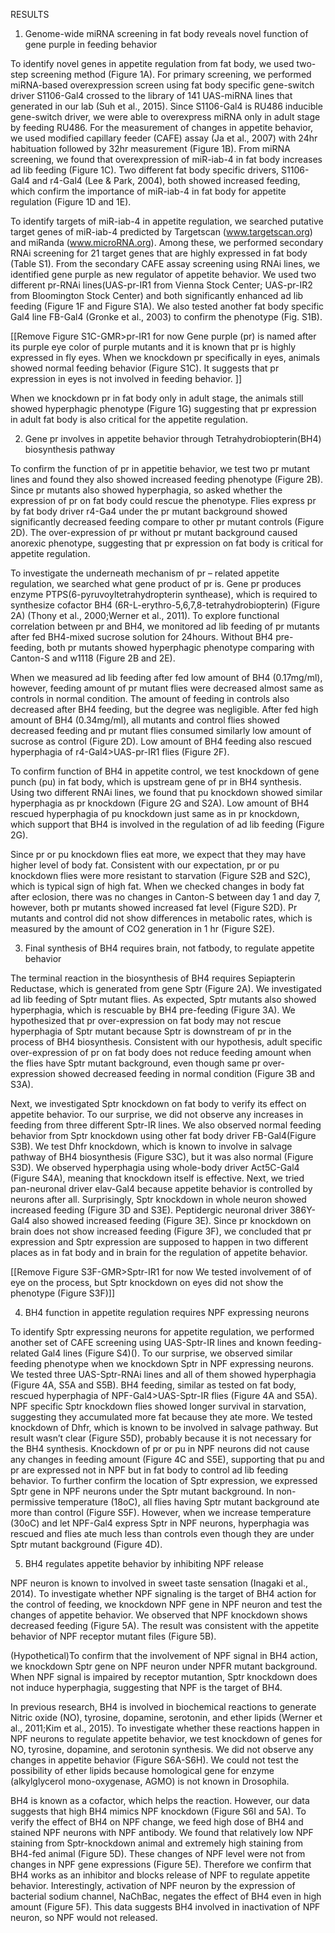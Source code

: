 

RESULTS

1. Genome-wide miRNA screening in fat body reveals novel function of gene purple in feeding behavior

To identify novel genes in appetite regulation from fat body, we used two-step screening method (Figure 1A). For primary screening, we performed miRNA-based overexpression screen using fat body specific gene-switch driver S1106-Gal4 crossed to the library of 141 UAS-miRNA lines that generated in our lab (Suh et al., 2015). Since S1106-Gal4 is RU486 inducible gene-switch driver, we were able to overexpress miRNA only in adult stage by feeding RU486. For the measurement of changes in appetite behavior, we used modified capillary feeder (CAFE) assay (Ja et al., 2007) with 24hr habituation followed by 32hr measurement (Figure 1B). From miRNA screening, we found that overexpression of miR-iab-4 in fat body increases ad lib feeding (Figure 1C). Two different fat body specific drivers, S1106-Gal4 and r4-Gal4 (Lee & Park, 2004), both showed increased feeding, which confirm the importance of miR-iab-4 in fat body for appetite regulation (Figure 1D and 1E).

To identify targets of miR-iab-4 in appetite regulation, we searched putative target genes of miR-iab-4 predicted by Targetscan (www.targetscan.org) and miRanda (www.microRNA.org). Among these, we performed secondary RNAi screening for 21 target genes that are highly expressed in fat body (Table S1). From the secondary CAFE assay screening using RNAi lines, we identified gene purple as new regulator of appetite behavior. We used two different pr-RNAi lines(UAS-pr-IR1 from Vienna Stock Center; UAS-pr-IR2 from Bloomington Stock Center) and both significantly enhanced ad lib feeding (Figure 1F and Figure S1A). We also tested another fat body specific Gal4 line FB-Gal4 (Gronke et al., 2003) to confirm the phenotype (Fig. S1B). 

[[Remove Figure S1C-GMR>pr-IR1 for now
Gene purple (pr) is named after its purple eye color of purple mutants and it is known that pr is highly expressed in fly eyes. When we knockdown pr specifically in eyes, animals showed normal feeding behavior (Figure S1C). It suggests that pr expression in eyes is not involved in feeding behavior. ]]

When we knockdown pr in fat body only in adult stage, the animals still showed hyperphagic phenotype (Figure 1G) suggesting that pr expression in adult fat body is also critical for the appetite regulation.


2. Gene pr involves in appetite behavior through Tetrahydrobiopterin(BH4) biosynthesis pathway

To confirm the function of pr in appetitie behavior, we test two pr mutant lines and found they also showed increased feeding phenotype (Figure 2B). Since pr mutants also showed hyperphagia, so asked whether the expression of pr on fat body could rescue the phenotype. Flies express pr by fat body driver r4-Ga4 under the pr mutant background showed significantly decreased feeding compare to other pr mutant controls (Figure 2D). The over-expression of pr without pr mutant background caused anorexic phenotype, suggesting that pr expression on fat body is critical for appetite regulation. 

To investigate the underneath mechanism of pr – related appetite regulation, we searched what gene product of pr is. Gene pr produces enzyme PTPS(6-pyruvoyltetrahydropterin synthease), which is required to synthesize cofactor BH4 (6R-L-erythro-5,6,7,8-tetrahydrobiopterin) (Figure 2A) (Thony et al., 2000;Werner et al., 2011). To explore functional correlation between pr and BH4, we monitored ad lib feeding of pr mutants after fed BH4-mixed sucrose solution for 24hours. Without BH4 pre-feeding, both pr mutants showed hyperphagic phenotype comparing with Canton-S and w1118 (Figure 2B and 2E).

 When we measured ad lib feeding after fed low amount of BH4 (0.17mg/ml), however, feeding amount of pr mutant flies were decreased almost same as controls in normal condition. The amount of feeding in controls also decreased after BH4 feeding, but the degree was negligible. After fed high amount of BH4 (0.34mg/ml), all mutants and control flies showed decreased feeding and pr mutant flies consumed similarly low amount of sucrose as control (Figure 2D). Low amount of BH4 feeding also rescued hyperphagia of r4-Gal4>UAS-pr-IR1 flies (Figure 2F). 

To confirm function of BH4 in appetite control, we test knockdown of gene punch (pu) in fat body, which is upstream gene of pr in BH4 synthesis. Using two different RNAi lines, we found that pu knockdown showed similar hyperphagia as pr knockdown (Figure 2G and S2A). Low amount of BH4 rescued hyperphagia of pu knockdown just same as in pr knockdown, which support that BH4 is involved in the regulation of ad lib feeding (Figure 2G). 

Since pr or pu knockdown flies eat more, we expect that they may have higher level of body fat. Consistent with our expectation, pr or pu knockdown flies were more resistant to starvation (Figure S2B and S2C), which is typical sign of high fat. When we checked changes in body fat after eclosion, there was no changes in Canton-S between day 1 and day 7, however, both pr mutants showed increased fat level (Figure S2D). Pr mutants and control did not show differences in metabolic rates, which is measured by the amount of CO2 generation in 1 hr (Figure S2E).



3. Final synthesis of BH4 requires brain, not fatbody, to regulate appetite behavior

The terminal reaction in the biosynthesis of BH4 requires Sepiapterin Reductase, which is generated from gene Sptr (Figure 2A). We investigated ad lib feeding of Sptr mutant flies. As expected, Sptr mutants also showed hyperphagia, which is rescuable by BH4 pre-feeding (Figure 3A). We hypothesized that pr over-expression on fat body may not rescue hyperphagia of Sptr mutant because Sptr is downstream of pr in the process of BH4 biosynthesis. Consistent with our hypothesis, adult specific over-expression of pr on fat body does not reduce feeding amount when the flies have Sptr mutant background, even though same pr over-expression showed decreased feeding in normal condition (Figure 3B and S3A). 

Next, we investigated Sptr knockdown on fat body to verify its effect on appetite behavior. To our surprise, we did not observe any increases in feeding from three different Sptr-IR lines. We also observed normal feeding behavior from Sptr knockdown using other fat body driver FB-Gal4(Figure S3B). We test Dhfr knockdown, which is known to involve in salvage pathway of BH4 biosynthesis (Figure S3C), but it was also normal (Figure S3D). We observed hyperphagia using whole-body driver Act5C-Gal4 (Figure S4A), meaning that knockdown itself is effective. Next, we tried pan-neuronal driver elav-Gal4 because appetite behavior is controlled by neurons after all. Surprisingly, Sptr knockdown in whole neuron showed increased feeding (Figure 3D and S3E). Peptidergic neuronal driver 386Y-Gal4 also showed increased feeding (Figure 3E). Since pr knockdown on brain does not show increased feeding (Figure 3F), we concluded that pr expression and Sptr expression are supposed to happen in two different places as in fat body and in brain for the regulation of appetite behavior. 

[[Remove Figure S3F-GMR>Sptr-IR1 for now
We tested involvement of of eye on the process, but Sptr knockdown on eyes did not show the phenotype (Figure S3F)]]


4. BH4 function in appetite regulation requires NPF expressing neurons 



To identify Sptr expressing neurons for appetite regulation, we performed another set of CAFE screening using UAS-Sptr-IR lines and known feeding-related Gal4 lines (Figure S4)(). To our surprise, we observed similar feeding phenotype when we knockdown Sptr in NPF expressing neurons. We tested three UAS-Sptr-RNAi lines and all of them showed hyperphagia (Figure 4A, S5A and S5B). BH4 feeding, similar as tested on fat body, rescued hyperphagia of NPF-Gal4>UAS-Sptr-IR flies (Figure 4A and S5A). NPF specific Sptr knockdown flies showed longer survival in starvation, suggesting they accumulated more fat because they ate more. We tested knockdown of Dhfr, which is known to be involved in salvage pathway. But result wasn’t clear (Figure S5D), probably because it is not necessary for the BH4 synthesis. Knockdown of pr or pu in NPF neurons did not cause any changes in feeding amount (Figure 4C and S5E), supporting that pu and pr are expressed not in NPF but in fat body to control ad lib feeding behavior. To further confirm the location of Sptr expression, we expressed Sptr gene in NPF neurons under the Sptr mutant background.  In non-permissive temperature (18oC), all flies having Sptr mutant background ate more than control (Figure S5F). However, when we increase temperature (30oC) and let NPF-Gal4 express Sptr in NPF neurons, hyperphagia was rescued and flies ate much less than controls even though they are under Sptr mutant background (Figure 4D). 


5. BH4 regulates appetite behavior by inhibiting NPF release 


NPF neuron is known to involved in sweet taste sensation (Inagaki et al., 2014). To investigate whether NPF signaling is the target of BH4 action for the control of feeding, we knockdown NPF gene in NPF neuron and test the changes of appetite behavior. We observed that NPF knockdown shows decreased feeding (Figure 5A). The result was consistent with the appetite behavior of NPF receptor mutant files (Figure 5B). 

(Hypothetical)To confirm that the involvement of NPF signal in BH4 action, we knockdown Sptr gene on NPF neuron under NPFR mutant background. When NPF signal is impaired by receptor mutantion, Sptr knockdown does not induce hyperphagia, suggesting that NPF is the target of BH4.


In previous research, BH4 is involved in biochemical reactions to generate Nitric oxide (NO), tyrosine, dopamine, serotonin, and ether lipids (Werner et al., 2011;Kim et al., 2015). To investigate whether these reactions happen in NPF neurons to regulate appetite behavior, we test knockdown of genes for NO, tyrosine, dopamine, and serotonin synthesis. We did not observe any changes in appetite behavior (Figure S6A-S6H). We could not test the possibility of ether lipids because homological gene for enzyme (alkylglycerol mono-oxygenase, AGMO) is not known in Drosophila. 

BH4 is known as a cofactor, which helps the reaction. However, our data suggests that high BH4 mimics NPF knockdown (Figure S6I and 5A). To verify the effect of BH4 on NPF change, we feed high dose of BH4 and stained NPF neurons with NPF antibody. We found that relatively low NPF staining from Sptr-knockdown animal and extremely high staining from BH4-fed animal (Figure 5D). These changes of NPF level were not from changes in NPF gene expressions (Figure 5E). Therefore we confirm that BH4 works as an inhibitor and blocks release of NPF to regulate appetite behavior. Interestingly, activation of NPF neuron by the expression of bacterial sodium channel, NaChBac, negates the effect of BH4 even in high amount (Figure 5F). This data suggests BH4 involved in inactivation of NPF neuron, so NPF would not released. 



